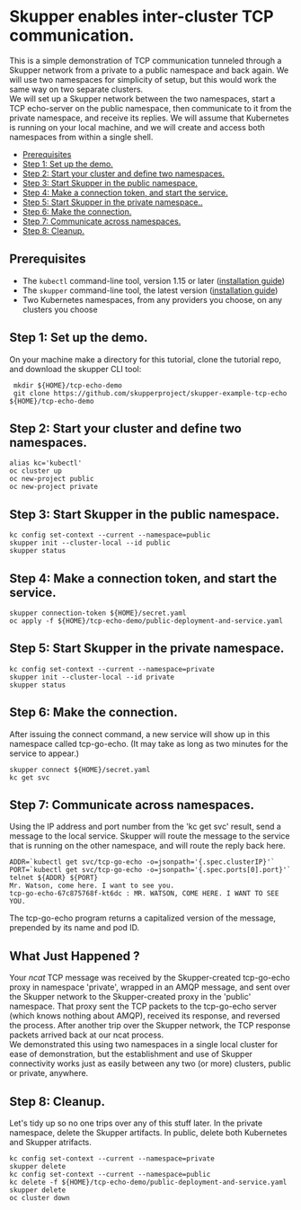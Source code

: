 # Skupper enables inter-cluster TCP communication.

This is a simple demonstration of TCP communication tunneled through a Skupper network from a private to a public namespace and back again. We will use two namespaces for simplicity of setup, but this would work the same way on two separate clusters. 
<br/>
We will set up a Skupper network between the two namespaces, start a TCP echo-server on the public namespace, then communicate to it from the private namespace, and receive its replies. We will assume that Kubernetes is running on your local machine, and we will create and access both namespaces from within a single shell.

* [Prerequisites](#prereq)
* [Step 1: Set up the demo.](#step_1)
* [Step 2: Start your cluster and define two namespaces.](#step_2)
* [Step 3: Start Skupper in the public namespace.](#step_3)
* [Step 4: Make a connection token, and start the service.](#step_4)
* [Step 5: Start Skupper in the private namespace..](#step_5)
* [Step 6: Make the connection.](#step_6)
* [Step 7: Communicate across namespaces.](#step_7)
* [Step 8: Cleanup.](#step_8)

## Prerequisites  <a name="prereq"></a>

* The `kubectl` command-line tool, version 1.15 or later ([installation guide](https://kubernetes.io/docs/tasks/tools/install-kubectl/))
* The `skupper` command-line tool, the latest version ([installation guide](https://skupper.io/start/index.html#step-1-install-the-skupper-command-line-tool-in-your-environment))
* Two Kubernetes namespaces, from any providers you choose, on any clusters you choose




## Step 1: Set up the demo. <a name="step_1"></a>

On your machine make a directory for this tutorial, clone the tutorial repo, and download the skupper CLI tool:

   ```
    mkdir ${HOME}/tcp-echo-demo
    git clone https://github.com/skupperproject/skupper-example-tcp-echo ${HOME}/tcp-echo-demo
   ```



## Step 2: Start your cluster and define two namespaces.  <a name="step_2"></a>

   ```
   alias kc='kubectl'
   oc cluster up
   oc new-project public
   oc new-project private
   ```

## Step 3: Start Skupper in the public namespace.  <a name="step_3"></a>

   ```
   kc config set-context --current --namespace=public
   skupper init --cluster-local --id public
   skupper status
   ```

## Step 4: Make a connection token, and start the service. <a name="step_4"></a>

   ```
   skupper connection-token ${HOME}/secret.yaml
   oc apply -f ${HOME}/tcp-echo-demo/public-deployment-and-service.yaml

   ```

## Step 5: Start Skupper in the private namespace.  <a name="step_5"></a>

   ```
   kc config set-context --current --namespace=private
   skupper init --cluster-local --id private
   skupper status
   ```

## Step 6: Make the connection.  <a name="step_6"></a>

After issuing the connect command, a new service will show up in this namespace called tcp-go-echo. (It may take as long as two minutes for the service to appear.)

   ```
   skupper connect ${HOME}/secret.yaml
   kc get svc
   ```


## Step 7: Communicate across namespaces.  <a name="step_7"></a>

Using the IP address and port number from the 'kc get svc' result, send a message to the local service. Skupper will route the message to the service that is running on the other namespace, and will route the reply back here.

   ```
   ADDR=`kubectl get svc/tcp-go-echo -o=jsonpath='{.spec.clusterIP}'`
   PORT=`kubectl get svc/tcp-go-echo -o=jsonpath='{.spec.ports[0].port}'`
   telnet ${ADDR} ${PORT}
   Mr. Watson, come here. I want to see you.
   tcp-go-echo-67c875768f-kt6dc : MR. WATSON, COME HERE. I WANT TO SEE YOU.
   ```

The tcp-go-echo program returns a capitalized version of the message, prepended by its name and pod ID.


## What Just Happened ?

Your <i>ncat</i> TCP message was received by the Skupper-created tcp-go-echo proxy in namespace 'private', wrapped in an AMQP message, and sent over the Skupper network to the Skupper-created proxy in the 'public' namespace. That proxy sent the TCP packets to the tcp-go-echo server (which knows nothing about AMQP), received its response, and reversed the process. After another trip over the Skupper network, the TCP response packets arrived back at our ncat process.
<br/>
We demonstrated this using two namespaces in a single local cluster for ease of demonstration, but the establishment and use of Skupper connectivity works just as easily between any two (or more) clusters, public or private, anywhere.
<br/>


## Step 8: Cleanup. <a name="step_8"></a>

Let's tidy up so no one trips over any of this stuff later. In the private namespace, delete the Skupper artifacts. In public, delete both Kubernetes and Skupper atrifacts.

   ```
   kc config set-context --current --namespace=private
   skupper delete
   kc config set-context --current --namespace=public
   kc delete -f ${HOME}/tcp-echo-demo/public-deployment-and-service.yaml
   skupper delete
   oc cluster down
   ```
<br/>
<br/>
